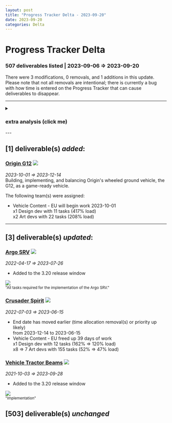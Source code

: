 ```yaml
---  
layout: post  
title: "Progress Tracker Delta - 2023-09-20"  
date: 2023-09-20  
categories: Delta  
---  
```

  
# Progress Tracker Delta #  
### 507 deliverables listed | 2023-09-06 => 2023-09-20 ###  
There were 3 modifications, 0 removals, and 1 additions in this update. Please note that not all
removals are intentional; there is currently a bug with how time is entered on the Progress Tracker
that can cause deliverables to disappear.  
  
---  

<details><summary><h3>extra analysis (click me)</h3></summary><br/>  
There are approximately 346 devs (out of ~512, or 68%) with 713 assignments scheduled to work on 80
observable deliverables. Of those deliverables, 5% are for SQ42 exclusively, with ~262 devs (51%)
scheduled for approximately 5712 man-days. 3% of deliverables are shared between both projects.
<br/><br/>  
  
  
On average, the schedule has not moved. 2 deliverables were not extended:  
<ul><li><a href='https://robertsspaceindustries.com/roadmap/progress-tracker/deliverables/p6q8plpm8dovk' target="_blank">Chapter 01</a></li>
<li><a href='https://robertsspaceindustries.com/roadmap/progress-tracker/deliverables/jj824sq4y1hu5' target="_blank">RaStar</a></li>
</ul><input type="text" id="top-deliverables-filter" placeholder="Filter deliverables"/><h3>The top currently scheduled tasks (in estimated man-days) are:</h3>    
<ol class="ranked-deliverables"><li>3869 - <a href='https://robertsspaceindustries.com/roadmap/progress-tracker/deliverables/oouhlnscv4cqu' target="_blank">Bug Fixing & Tech Debt</a> (6% part-time) <span><img src="https://robertsspaceindustries.com/media/b9ka4ohfxyb1kr/source/StarCitizen_Square_LargeTrademark_White_Transparent.png"/></span><span><img src="https://robertsspaceindustries.com/media/z2vo2a613vja6r/source/Squadron42_White_Reserved_Transparent.png"/></span></li>
<li>1780 - <a href='https://robertsspaceindustries.com/roadmap/progress-tracker/deliverables/xcm71052agqrb' target="_blank">Character Work</a> (33% part-time) <span><img src="https://robertsspaceindustries.com/media/z2vo2a613vja6r/source/Squadron42_White_Reserved_Transparent.png"/></span></li>
<li>1635 - <a href='https://robertsspaceindustries.com/roadmap/progress-tracker/deliverables/w489uig8qdbov' target="_blank">SQ42 - Vehicle Support</a> (34% part-time) <span><img src="https://robertsspaceindustries.com/media/z2vo2a613vja6r/source/Squadron42_White_Reserved_Transparent.png"/></span></li>
<li>1620 - <a href='https://robertsspaceindustries.com/roadmap/progress-tracker/deliverables/qvviufr1cqczy' target="_blank">Miscellaneous Support</a> (7% part-time) <span><img src="https://robertsspaceindustries.com/media/b9ka4ohfxyb1kr/source/StarCitizen_Square_LargeTrademark_White_Transparent.png"/></span><span><img src="https://robertsspaceindustries.com/media/z2vo2a613vja6r/source/Squadron42_White_Reserved_Transparent.png"/></span></li>
<li>1325 - <a href='https://robertsspaceindustries.com/roadmap/progress-tracker/deliverables/po52rr3tsy71y' target="_blank">Additional Derelict Settlements</a> (4% part-time) <span><img src="https://robertsspaceindustries.com/media/b9ka4ohfxyb1kr/source/StarCitizen_Square_LargeTrademark_White_Transparent.png"/></span></li>
<li>1246 - <a href='https://robertsspaceindustries.com/roadmap/progress-tracker/deliverables/rm4sptqkc0xlx' target="_blank">Building Interiors</a> (full-time) <span><img src="https://robertsspaceindustries.com/media/b9ka4ohfxyb1kr/source/StarCitizen_Square_LargeTrademark_White_Transparent.png"/></span></li>
<li>1239 - <a href='https://robertsspaceindustries.com/roadmap/progress-tracker/deliverables/8165duvvvh9zn' target="_blank">Underground Facilities</a> (full-time) <span><img src="https://robertsspaceindustries.com/media/b9ka4ohfxyb1kr/source/StarCitizen_Square_LargeTrademark_White_Transparent.png"/></span></li>
<li>1040 - <a href='https://robertsspaceindustries.com/roadmap/progress-tracker/deliverables/ze5g3do3lijlm' target="_blank">Pyro Space Stations</a> (full-time) <span><img src="https://robertsspaceindustries.com/media/b9ka4ohfxyb1kr/source/StarCitizen_Square_LargeTrademark_White_Transparent.png"/></span></li>
<li>938 - <a href='https://robertsspaceindustries.com/roadmap/progress-tracker/deliverables/2l41u7q012cwc' target="_blank">Outpost Homestead - Independent & Outlaw</a> (full-time) <span><img src="https://robertsspaceindustries.com/media/b9ka4ohfxyb1kr/source/StarCitizen_Square_LargeTrademark_White_Transparent.png"/></span></li>
<li>658 - <a href='https://robertsspaceindustries.com/roadmap/progress-tracker/deliverables/sweea1bv8b2f9' target="_blank">Bounty Hunter V2</a> (full-time) <span><img src="https://robertsspaceindustries.com/media/b9ka4ohfxyb1kr/source/StarCitizen_Square_LargeTrademark_White_Transparent.png"/></span></li>
<li>500 - <a href='https://robertsspaceindustries.com/roadmap/progress-tracker/deliverables/22qmiobcit64m' target="_blank">Persistent Streaming and Server Meshing</a> (full-time) <span><img src="https://robertsspaceindustries.com/media/b9ka4ohfxyb1kr/source/StarCitizen_Square_LargeTrademark_White_Transparent.png"/></span></li>
<li>413 - <a href='https://robertsspaceindustries.com/roadmap/progress-tracker/deliverables/xz7mai18yr9xs' target="_blank">Origin X1</a> (56% part-time) <span><img src="https://robertsspaceindustries.com/media/b9ka4ohfxyb1kr/source/StarCitizen_Square_LargeTrademark_White_Transparent.png"/></span></li>
<li>308 - <a href='https://robertsspaceindustries.com/roadmap/progress-tracker/deliverables/by4bc1er7iesh' target="_blank">Resource Management</a> (19% part-time) <span><img src="https://robertsspaceindustries.com/media/b9ka4ohfxyb1kr/source/StarCitizen_Square_LargeTrademark_White_Transparent.png"/></span></li>
<li>271 - <a href='https://robertsspaceindustries.com/roadmap/progress-tracker/deliverables/8t07kw90qvhf0' target="_blank">Chapter 04</a> (full-time) <span><img src="https://robertsspaceindustries.com/media/z2vo2a613vja6r/source/Squadron42_White_Reserved_Transparent.png"/></span></li>
<li>232 - <a href='https://robertsspaceindustries.com/roadmap/progress-tracker/deliverables/9pyp286qji194' target="_blank">Chapter 26</a> (full-time) <span><img src="https://robertsspaceindustries.com/media/z2vo2a613vja6r/source/Squadron42_White_Reserved_Transparent.png"/></span></li>
<li>193 - <a href='https://robertsspaceindustries.com/roadmap/progress-tracker/deliverables/oj3oi90mrslpv' target="_blank">Chapter 19</a> (full-time) <span><img src="https://robertsspaceindustries.com/media/z2vo2a613vja6r/source/Squadron42_White_Reserved_Transparent.png"/></span></li>
<li>193 - <a href='https://robertsspaceindustries.com/roadmap/progress-tracker/deliverables/vel8t7l1cg3vr' target="_blank">Chapter 25</a> (full-time) <span><img src="https://robertsspaceindustries.com/media/z2vo2a613vja6r/source/Squadron42_White_Reserved_Transparent.png"/></span></li>
<li>183 - <a href='https://robertsspaceindustries.com/roadmap/progress-tracker/deliverables/45y06msi74jhl' target="_blank">Salvage - Vehicle Munching</a> (33% part-time) <span><img src="https://robertsspaceindustries.com/media/b9ka4ohfxyb1kr/source/StarCitizen_Square_LargeTrademark_White_Transparent.png"/></span></li>
<li>178 - <a href='https://robertsspaceindustries.com/roadmap/progress-tracker/deliverables/a9rux14dc5wdj' target="_blank">Chapter 17</a> (20% part-time) <span><img src="https://robertsspaceindustries.com/media/z2vo2a613vja6r/source/Squadron42_White_Reserved_Transparent.png"/></span></li>
<li>178 - <a href='https://robertsspaceindustries.com/roadmap/progress-tracker/deliverables/kfhortybw0xo5' target="_blank">Chapter 21</a> (20% part-time) <span><img src="https://robertsspaceindustries.com/media/z2vo2a613vja6r/source/Squadron42_White_Reserved_Transparent.png"/></span></li>
<li>155 - <a href='https://robertsspaceindustries.com/roadmap/progress-tracker/deliverables/3mwo1tt5tkkl6' target="_blank">Chapter 12</a> (full-time) <span><img src="https://robertsspaceindustries.com/media/z2vo2a613vja6r/source/Squadron42_White_Reserved_Transparent.png"/></span></li>
<li>155 - <a href='https://robertsspaceindustries.com/roadmap/progress-tracker/deliverables/jrwxqwr40pfeh' target="_blank">Headhunters Faction Outfits</a> (full-time) <span><img src="https://robertsspaceindustries.com/media/b9ka4ohfxyb1kr/source/StarCitizen_Square_LargeTrademark_White_Transparent.png"/></span></li>
<li>149 - <a href='https://robertsspaceindustries.com/roadmap/progress-tracker/deliverables/vxpwbsowxskjb' target="_blank">Unannounced Vehicle</a> (full-time) <span><img src="https://robertsspaceindustries.com/media/b9ka4ohfxyb1kr/source/StarCitizen_Square_LargeTrademark_White_Transparent.png"/></span></li>
<li>136 - <a href='https://robertsspaceindustries.com/roadmap/progress-tracker/deliverables/a2buehbroa0q0' target="_blank">Freight Elevators</a> (13% part-time) <span><img src="https://robertsspaceindustries.com/media/b9ka4ohfxyb1kr/source/StarCitizen_Square_LargeTrademark_White_Transparent.png"/></span></li>
<li>133 - <a href='https://robertsspaceindustries.com/roadmap/progress-tracker/deliverables/2506jk1vi4boe' target="_blank">TestRunner Improvements</a> (full-time) <span><img src="https://robertsspaceindustries.com/media/b9ka4ohfxyb1kr/source/StarCitizen_Square_LargeTrademark_White_Transparent.png"/></span><span><img src="https://robertsspaceindustries.com/media/z2vo2a613vja6r/source/Squadron42_White_Reserved_Transparent.png"/></span></li>
<li>131 - <a href='https://robertsspaceindustries.com/roadmap/progress-tracker/deliverables/jrm109p0rwap7' target="_blank">New Player Experience</a> (full-time) <span><img src="https://robertsspaceindustries.com/media/b9ka4ohfxyb1kr/source/StarCitizen_Square_LargeTrademark_White_Transparent.png"/></span></li>
<li>118 - <a href='https://robertsspaceindustries.com/roadmap/progress-tracker/deliverables/iy16xeu12x79e' target="_blank">Aopoa San&#039;tok.yāi</a> (full-time) <span><img src="https://robertsspaceindustries.com/media/b9ka4ohfxyb1kr/source/StarCitizen_Square_LargeTrademark_White_Transparent.png"/></span></li>
<li>116 - <a href='https://robertsspaceindustries.com/roadmap/progress-tracker/deliverables/muo5mcszz0enx' target="_blank">Chapter 14</a> (full-time) <span><img src="https://robertsspaceindustries.com/media/z2vo2a613vja6r/source/Squadron42_White_Reserved_Transparent.png"/></span></li>
<li>116 - <a href='https://robertsspaceindustries.com/roadmap/progress-tracker/deliverables/51czsbt2ajcs1' target="_blank">Chapter 20</a> (full-time) <span><img src="https://robertsspaceindustries.com/media/z2vo2a613vja6r/source/Squadron42_White_Reserved_Transparent.png"/></span></li>
<li>116 - <a href='https://robertsspaceindustries.com/roadmap/progress-tracker/deliverables/m5ps7i5yaks70' target="_blank">mobiGlas Rework</a> (full-time) <span><img src="https://robertsspaceindustries.com/media/b9ka4ohfxyb1kr/source/StarCitizen_Square_LargeTrademark_White_Transparent.png"/></span><span><img src="https://robertsspaceindustries.com/media/z2vo2a613vja6r/source/Squadron42_White_Reserved_Transparent.png"/></span></li>
<li>101 - <a href='https://robertsspaceindustries.com/roadmap/progress-tracker/deliverables/y1b9hiipoykw3' target="_blank">Chapter 22</a> (33% part-time) <span><img src="https://robertsspaceindustries.com/media/z2vo2a613vja6r/source/Squadron42_White_Reserved_Transparent.png"/></span></li>
<li>95 - <a href='https://robertsspaceindustries.com/roadmap/progress-tracker/deliverables/slwazervdidy3' target="_blank">RSI Polaris</a> (full-time) <span><img src="https://robertsspaceindustries.com/media/b9ka4ohfxyb1kr/source/StarCitizen_Square_LargeTrademark_White_Transparent.png"/></span><span><img src="https://robertsspaceindustries.com/media/z2vo2a613vja6r/source/Squadron42_White_Reserved_Transparent.png"/></span></li>
<li>89 - <a href='https://robertsspaceindustries.com/roadmap/progress-tracker/deliverables/l74gdb66vfo6n' target="_blank">New Missions - Cargo Hauling</a> (full-time) <span><img src="https://robertsspaceindustries.com/media/b9ka4ohfxyb1kr/source/StarCitizen_Square_LargeTrademark_White_Transparent.png"/></span></li>
<li>77 - <a href='https://robertsspaceindustries.com/roadmap/progress-tracker/deliverables/mpn4648rn5dke' target="_blank">Actor Status T2</a> (full-time) <span><img src="https://robertsspaceindustries.com/media/b9ka4ohfxyb1kr/source/StarCitizen_Square_LargeTrademark_White_Transparent.png"/></span><span><img src="https://robertsspaceindustries.com/media/z2vo2a613vja6r/source/Squadron42_White_Reserved_Transparent.png"/></span></li>
<li>77 - <a href='https://robertsspaceindustries.com/roadmap/progress-tracker/deliverables/4g1yehlr65pfm' target="_blank">Chapter 02</a> (full-time) <span><img src="https://robertsspaceindustries.com/media/z2vo2a613vja6r/source/Squadron42_White_Reserved_Transparent.png"/></span></li>
<li>77 - <a href='https://robertsspaceindustries.com/roadmap/progress-tracker/deliverables/remmqkmi3p4vg' target="_blank">Chapter 24</a> (full-time) <span><img src="https://robertsspaceindustries.com/media/z2vo2a613vja6r/source/Squadron42_White_Reserved_Transparent.png"/></span></li>
<li>77 - <a href='https://robertsspaceindustries.com/roadmap/progress-tracker/deliverables/lz0inyoyefgtn' target="_blank">Map and Radar System Rework</a> (full-time) <span><img src="https://robertsspaceindustries.com/media/b9ka4ohfxyb1kr/source/StarCitizen_Square_LargeTrademark_White_Transparent.png"/></span><span><img src="https://robertsspaceindustries.com/media/z2vo2a613vja6r/source/Squadron42_White_Reserved_Transparent.png"/></span></li>
<li>77 - <a href='https://robertsspaceindustries.com/roadmap/progress-tracker/deliverables/c4q9cm9wajbwf' target="_blank">Sliding</a> (full-time) <span><img src="https://robertsspaceindustries.com/media/b9ka4ohfxyb1kr/source/StarCitizen_Square_LargeTrademark_White_Transparent.png"/></span><span><img src="https://robertsspaceindustries.com/media/z2vo2a613vja6r/source/Squadron42_White_Reserved_Transparent.png"/></span></li>
<li>67 - <a href='https://robertsspaceindustries.com/roadmap/progress-tracker/deliverables/netoco7ydk073' target="_blank">HEX</a> (full-time) <span><img src="https://robertsspaceindustries.com/media/b9ka4ohfxyb1kr/source/StarCitizen_Square_LargeTrademark_White_Transparent.png"/></span></li>
<li>67 - <a href='https://robertsspaceindustries.com/roadmap/progress-tracker/deliverables/6aj7svii3dys5' target="_blank">Arena Commander: Frontend Update</a> (full-time) <span><img src="https://robertsspaceindustries.com/media/b9ka4ohfxyb1kr/source/StarCitizen_Square_LargeTrademark_White_Transparent.png"/></span></li>
<li>63 - <a href='https://robertsspaceindustries.com/roadmap/progress-tracker/deliverables/760yciggf7u89' target="_blank">Arena Commander: Experimental Game Modes</a> (full-time) <span><img src="https://robertsspaceindustries.com/media/b9ka4ohfxyb1kr/source/StarCitizen_Square_LargeTrademark_White_Transparent.png"/></span></li>
<li>63 - <a href='https://robertsspaceindustries.com/roadmap/progress-tracker/deliverables/y5nfe4zfqyb2m' target="_blank">Arena Commander: New Racetracks</a> (full-time) <span><img src="https://robertsspaceindustries.com/media/b9ka4ohfxyb1kr/source/StarCitizen_Square_LargeTrademark_White_Transparent.png"/></span></li>
<li>62 - <a href='https://robertsspaceindustries.com/roadmap/progress-tracker/deliverables/7cnbz3e3830yf' target="_blank">Chapter 23</a> (50% part-time) <span><img src="https://robertsspaceindustries.com/media/z2vo2a613vja6r/source/Squadron42_White_Reserved_Transparent.png"/></span></li>
<li>56 - <a href='https://robertsspaceindustries.com/roadmap/progress-tracker/deliverables/3kulot05wzmaq' target="_blank">Unannounced Vehicle</a> (full-time) <span><img src="https://robertsspaceindustries.com/media/b9ka4ohfxyb1kr/source/StarCitizen_Square_LargeTrademark_White_Transparent.png"/></span></li>
<li>56 - <a href='https://robertsspaceindustries.com/roadmap/progress-tracker/deliverables/zu1f0jvjea48k' target="_blank">New Missions - Data Heist</a> (full-time) <span><img src="https://robertsspaceindustries.com/media/b9ka4ohfxyb1kr/source/StarCitizen_Square_LargeTrademark_White_Transparent.png"/></span></li>
<li>56 - <a href='https://robertsspaceindustries.com/roadmap/progress-tracker/deliverables/ir5misayws3v1' target="_blank">New Missions - Restoration Contracts</a> (full-time) <span><img src="https://robertsspaceindustries.com/media/b9ka4ohfxyb1kr/source/StarCitizen_Square_LargeTrademark_White_Transparent.png"/></span></li>
<li>56 - <a href='https://robertsspaceindustries.com/roadmap/progress-tracker/deliverables/j0m2z3ab7ayom' target="_blank">New Missions - Steal/Recover Cargo</a> (full-time) <span><img src="https://robertsspaceindustries.com/media/b9ka4ohfxyb1kr/source/StarCitizen_Square_LargeTrademark_White_Transparent.png"/></span></li>
<li>56 - <a href='https://robertsspaceindustries.com/roadmap/progress-tracker/deliverables/7b8qvp40qc2lk' target="_blank">Reputation - Hostility</a> (full-time) <span><img src="https://robertsspaceindustries.com/media/b9ka4ohfxyb1kr/source/StarCitizen_Square_LargeTrademark_White_Transparent.png"/></span></li>
<li>49 - <a href='https://robertsspaceindustries.com/roadmap/progress-tracker/deliverables/te5cczjgx79dq' target="_blank">Weapon Misfire & Wear</a> (full-time) <span><img src="https://robertsspaceindustries.com/media/b9ka4ohfxyb1kr/source/StarCitizen_Square_LargeTrademark_White_Transparent.png"/></span><span><img src="https://robertsspaceindustries.com/media/z2vo2a613vja6r/source/Squadron42_White_Reserved_Transparent.png"/></span></li>
<li>48 - <a href='https://robertsspaceindustries.com/roadmap/progress-tracker/deliverables/39g5zk8oppteq' target="_blank">Security Network V1 </a> (full-time) <span><img src="https://robertsspaceindustries.com/media/b9ka4ohfxyb1kr/source/StarCitizen_Square_LargeTrademark_White_Transparent.png"/></span></li>
<li>44 - <a href='https://robertsspaceindustries.com/roadmap/progress-tracker/deliverables/1btf2trlzsbhw' target="_blank">Origin G12</a> (full-time) <span><img src="https://robertsspaceindustries.com/media/b9ka4ohfxyb1kr/source/StarCitizen_Square_LargeTrademark_White_Transparent.png"/></span></li>
<li>39 - <a href='https://robertsspaceindustries.com/roadmap/progress-tracker/deliverables/ase8e8mmixff4' target="_blank">Chapter 05</a> (full-time) <span><img src="https://robertsspaceindustries.com/media/z2vo2a613vja6r/source/Squadron42_White_Reserved_Transparent.png"/></span></li>
<li>39 - <a href='https://robertsspaceindustries.com/roadmap/progress-tracker/deliverables/55ihw5xes1jpp' target="_blank">Chapter 07</a> (full-time) <span><img src="https://robertsspaceindustries.com/media/z2vo2a613vja6r/source/Squadron42_White_Reserved_Transparent.png"/></span></li>
<li>39 - <a href='https://robertsspaceindustries.com/roadmap/progress-tracker/deliverables/8lu3osgro9jz1' target="_blank">Chapter 10</a> (full-time) <span><img src="https://robertsspaceindustries.com/media/z2vo2a613vja6r/source/Squadron42_White_Reserved_Transparent.png"/></span></li>
<li>39 - <a href='https://robertsspaceindustries.com/roadmap/progress-tracker/deliverables/z97whnirtcy29' target="_blank">Chapter 11</a> (full-time) <span><img src="https://robertsspaceindustries.com/media/z2vo2a613vja6r/source/Squadron42_White_Reserved_Transparent.png"/></span></li>
<li>39 - <a href='https://robertsspaceindustries.com/roadmap/progress-tracker/deliverables/m4hon3qy5aj7j' target="_blank">Chapter 13</a> (full-time) <span><img src="https://robertsspaceindustries.com/media/z2vo2a613vja6r/source/Squadron42_White_Reserved_Transparent.png"/></span></li>
<li>39 - <a href='https://robertsspaceindustries.com/roadmap/progress-tracker/deliverables/i8g9fwso33dsp' target="_blank">Chapter 16</a> (full-time) <span><img src="https://robertsspaceindustries.com/media/z2vo2a613vja6r/source/Squadron42_White_Reserved_Transparent.png"/></span></li>
<li>39 - <a href='https://robertsspaceindustries.com/roadmap/progress-tracker/deliverables/4sbmlw2c4by8m' target="_blank">Chapter 18</a> (full-time) <span><img src="https://robertsspaceindustries.com/media/z2vo2a613vja6r/source/Squadron42_White_Reserved_Transparent.png"/></span></li>
<li>39 - <a href='https://robertsspaceindustries.com/roadmap/progress-tracker/deliverables/qajtops3o8khz' target="_blank">Chapter 27</a> (full-time) <span><img src="https://robertsspaceindustries.com/media/z2vo2a613vja6r/source/Squadron42_White_Reserved_Transparent.png"/></span></li>
<li>39 - <a href='https://robertsspaceindustries.com/roadmap/progress-tracker/deliverables/10cbpfgpt5w5k' target="_blank">Character Creator</a> (full-time) <span><img src="https://robertsspaceindustries.com/media/z2vo2a613vja6r/source/Squadron42_White_Reserved_Transparent.png"/></span></li>
<li>39 - <a href='https://robertsspaceindustries.com/roadmap/progress-tracker/deliverables/tqg3c7qk5spp8' target="_blank">Cutting T2</a> (full-time) <span><img src="https://robertsspaceindustries.com/media/b9ka4ohfxyb1kr/source/StarCitizen_Square_LargeTrademark_White_Transparent.png"/></span><span><img src="https://robertsspaceindustries.com/media/z2vo2a613vja6r/source/Squadron42_White_Reserved_Transparent.png"/></span></li>
<li>39 - <a href='https://robertsspaceindustries.com/roadmap/progress-tracker/deliverables/24jt38flf0toi' target="_blank">Distortion Propagation</a> (full-time) <span><img src="https://robertsspaceindustries.com/media/b9ka4ohfxyb1kr/source/StarCitizen_Square_LargeTrademark_White_Transparent.png"/></span><span><img src="https://robertsspaceindustries.com/media/z2vo2a613vja6r/source/Squadron42_White_Reserved_Transparent.png"/></span></li>
<li>39 - <a href='https://robertsspaceindustries.com/roadmap/progress-tracker/deliverables/kkx43s3k54tnp' target="_blank">Player Interaction Experience T2 - Visor HUD & Helmet</a> (full-time) <span><img src="https://robertsspaceindustries.com/media/b9ka4ohfxyb1kr/source/StarCitizen_Square_LargeTrademark_White_Transparent.png"/></span><span><img src="https://robertsspaceindustries.com/media/z2vo2a613vja6r/source/Squadron42_White_Reserved_Transparent.png"/></span></li>
<li>39 - <a href='https://robertsspaceindustries.com/roadmap/progress-tracker/deliverables/rkh3xiao4v6sx' target="_blank">Subsumption Editor Integration</a> (full-time) <span><img src="https://robertsspaceindustries.com/media/b9ka4ohfxyb1kr/source/StarCitizen_Square_LargeTrademark_White_Transparent.png"/></span><span><img src="https://robertsspaceindustries.com/media/z2vo2a613vja6r/source/Squadron42_White_Reserved_Transparent.png"/></span></li>
<li>39 - <a href='https://robertsspaceindustries.com/roadmap/progress-tracker/deliverables/fmwgm68escbso' target="_blank">Swimming T0</a> (full-time) <span><img src="https://robertsspaceindustries.com/media/b9ka4ohfxyb1kr/source/StarCitizen_Square_LargeTrademark_White_Transparent.png"/></span><span><img src="https://robertsspaceindustries.com/media/z2vo2a613vja6r/source/Squadron42_White_Reserved_Transparent.png"/></span></li>
<li>36 - <a href='https://robertsspaceindustries.com/roadmap/progress-tracker/deliverables/yvfcgaa1ann7x' target="_blank">Vehicle Tractor Beams</a> (full-time) <span><img src="https://robertsspaceindustries.com/media/b9ka4ohfxyb1kr/source/StarCitizen_Square_LargeTrademark_White_Transparent.png"/></span></li>
<li>35 - <a href='https://robertsspaceindustries.com/roadmap/progress-tracker/deliverables/b8kyh0tbwttgw' target="_blank">Artificial Gravity</a> (100% part-time) <span><img src="https://robertsspaceindustries.com/media/b9ka4ohfxyb1kr/source/StarCitizen_Square_LargeTrademark_White_Transparent.png"/></span></li>
<li>35 - <a href='https://robertsspaceindustries.com/roadmap/progress-tracker/deliverables/3fbborm2578lc' target="_blank">Life Support T0</a> (100% part-time) <span><img src="https://robertsspaceindustries.com/media/b9ka4ohfxyb1kr/source/StarCitizen_Square_LargeTrademark_White_Transparent.png"/></span></li>
<li>33 - <a href='https://robertsspaceindustries.com/roadmap/progress-tracker/deliverables/a80a7ger61zjn' target="_blank">Entity Properties Plugin</a> (full-time) <span><img src="https://robertsspaceindustries.com/media/b9ka4ohfxyb1kr/source/StarCitizen_Square_LargeTrademark_White_Transparent.png"/></span><span><img src="https://robertsspaceindustries.com/media/z2vo2a613vja6r/source/Squadron42_White_Reserved_Transparent.png"/></span></li>
<li>32 - <a href='https://robertsspaceindustries.com/roadmap/progress-tracker/deliverables/p3kxkc4a8azpe' target="_blank">Unannounced Vehicle</a> (50% part-time) <span><img src="https://robertsspaceindustries.com/media/b9ka4ohfxyb1kr/source/StarCitizen_Square_LargeTrademark_White_Transparent.png"/></span></li>
<li>27 - <a href='https://robertsspaceindustries.com/roadmap/progress-tracker/deliverables/zyh810y2atgf6' target="_blank">Pyro System, Planet, and Mission Setup</a> (full-time) <span><img src="https://robertsspaceindustries.com/media/b9ka4ohfxyb1kr/source/StarCitizen_Square_LargeTrademark_White_Transparent.png"/></span></li>
<li>26 - <a href='https://robertsspaceindustries.com/roadmap/progress-tracker/deliverables/5g4jycyrs9dqd' target="_blank">New Interdiction Scenarios</a> (full-time) <span><img src="https://robertsspaceindustries.com/media/b9ka4ohfxyb1kr/source/StarCitizen_Square_LargeTrademark_White_Transparent.png"/></span></li>
<li>26 - <a href='https://robertsspaceindustries.com/roadmap/progress-tracker/deliverables/enz1u8icq37cx' target="_blank">Refinery Ships</a> (full-time) <span><img src="https://robertsspaceindustries.com/media/b9ka4ohfxyb1kr/source/StarCitizen_Square_LargeTrademark_White_Transparent.png"/></span></li>
<li>23 - <a href='https://robertsspaceindustries.com/roadmap/progress-tracker/deliverables/ptng1a8tq1fv2' target="_blank">Disarray Ammunition</a> (100% part-time) <span><img src="https://robertsspaceindustries.com/media/b9ka4ohfxyb1kr/source/StarCitizen_Square_LargeTrademark_White_Transparent.png"/></span></li>
<li>23 - <a href='https://robertsspaceindustries.com/roadmap/progress-tracker/deliverables/1vkyawipgb68e' target="_blank">Incendiary Ammunition</a> (100% part-time) <span><img src="https://robertsspaceindustries.com/media/b9ka4ohfxyb1kr/source/StarCitizen_Square_LargeTrademark_White_Transparent.png"/></span></li>
<li>23 - <a href='https://robertsspaceindustries.com/roadmap/progress-tracker/deliverables/3bv6zgoykh366' target="_blank">Plasma Ammunition</a> (100% part-time) <span><img src="https://robertsspaceindustries.com/media/b9ka4ohfxyb1kr/source/StarCitizen_Square_LargeTrademark_White_Transparent.png"/></span><span><img src="https://robertsspaceindustries.com/media/z2vo2a613vja6r/source/Squadron42_White_Reserved_Transparent.png"/></span></li>
<li>21 - <a href='https://robertsspaceindustries.com/roadmap/progress-tracker/deliverables/8d5dyn9wigqwy' target="_blank">Jump Points</a> (full-time) <span><img src="https://robertsspaceindustries.com/media/b9ka4ohfxyb1kr/source/StarCitizen_Square_LargeTrademark_White_Transparent.png"/></span><span><img src="https://robertsspaceindustries.com/media/z2vo2a613vja6r/source/Squadron42_White_Reserved_Transparent.png"/></span></li>
<li>17 - <a href='https://robertsspaceindustries.com/roadmap/progress-tracker/deliverables/5jx5bc18cdok9' target="_blank">Quantum Simulation</a> (full-time) <span><img src="https://robertsspaceindustries.com/media/b9ka4ohfxyb1kr/source/StarCitizen_Square_LargeTrademark_White_Transparent.png"/></span></li>
<li>14 - <a href='https://robertsspaceindustries.com/roadmap/progress-tracker/deliverables/x8mdafa7ky5dn' target="_blank">Persistent Hangars</a> (33% part-time) <span><img src="https://robertsspaceindustries.com/media/b9ka4ohfxyb1kr/source/StarCitizen_Square_LargeTrademark_White_Transparent.png"/></span></li>
<li>10 - <a href='https://robertsspaceindustries.com/roadmap/progress-tracker/deliverables/2fetvytj8dwvm' target="_blank">Unannounced Vehicle</a> (full-time) <span><img src="https://robertsspaceindustries.com/media/b9ka4ohfxyb1kr/source/StarCitizen_Square_LargeTrademark_White_Transparent.png"/></span></li>
</ol>
<br/><h3>The top currently scheduled tasks (in assigned devs) are:</h3>    
<ol class="ranked-deliverables"><li>129 - <a href='https://robertsspaceindustries.com/roadmap/progress-tracker/deliverables/oouhlnscv4cqu' target="_blank">Bug Fixing & Tech Debt</a> (6% part-time) <span><img src="https://robertsspaceindustries.com/media/b9ka4ohfxyb1kr/source/StarCitizen_Square_LargeTrademark_White_Transparent.png"/></span><span><img src="https://robertsspaceindustries.com/media/z2vo2a613vja6r/source/Squadron42_White_Reserved_Transparent.png"/></span></li>
<li>64 - <a href='https://robertsspaceindustries.com/roadmap/progress-tracker/deliverables/xcm71052agqrb' target="_blank">Character Work</a> (33% part-time) <span><img src="https://robertsspaceindustries.com/media/z2vo2a613vja6r/source/Squadron42_White_Reserved_Transparent.png"/></span></li>
<li>51 - <a href='https://robertsspaceindustries.com/roadmap/progress-tracker/deliverables/qvviufr1cqczy' target="_blank">Miscellaneous Support</a> (7% part-time) <span><img src="https://robertsspaceindustries.com/media/b9ka4ohfxyb1kr/source/StarCitizen_Square_LargeTrademark_White_Transparent.png"/></span><span><img src="https://robertsspaceindustries.com/media/z2vo2a613vja6r/source/Squadron42_White_Reserved_Transparent.png"/></span></li>
<li>42 - <a href='https://robertsspaceindustries.com/roadmap/progress-tracker/deliverables/w489uig8qdbov' target="_blank">SQ42 - Vehicle Support</a> (34% part-time) <span><img src="https://robertsspaceindustries.com/media/z2vo2a613vja6r/source/Squadron42_White_Reserved_Transparent.png"/></span></li>
<li>23 - <a href='https://robertsspaceindustries.com/roadmap/progress-tracker/deliverables/22qmiobcit64m' target="_blank">Persistent Streaming and Server Meshing</a> (full-time) <span><img src="https://robertsspaceindustries.com/media/b9ka4ohfxyb1kr/source/StarCitizen_Square_LargeTrademark_White_Transparent.png"/></span></li>
<li>23 - <a href='https://robertsspaceindustries.com/roadmap/progress-tracker/deliverables/9pyp286qji194' target="_blank">Chapter 26</a> (full-time) <span><img src="https://robertsspaceindustries.com/media/z2vo2a613vja6r/source/Squadron42_White_Reserved_Transparent.png"/></span></li>
<li>22 - <a href='https://robertsspaceindustries.com/roadmap/progress-tracker/deliverables/8165duvvvh9zn' target="_blank">Underground Facilities</a> (full-time) <span><img src="https://robertsspaceindustries.com/media/b9ka4ohfxyb1kr/source/StarCitizen_Square_LargeTrademark_White_Transparent.png"/></span></li>
<li>20 - <a href='https://robertsspaceindustries.com/roadmap/progress-tracker/deliverables/8t07kw90qvhf0' target="_blank">Chapter 04</a> (full-time) <span><img src="https://robertsspaceindustries.com/media/z2vo2a613vja6r/source/Squadron42_White_Reserved_Transparent.png"/></span></li>
<li>18 - <a href='https://robertsspaceindustries.com/roadmap/progress-tracker/deliverables/rm4sptqkc0xlx' target="_blank">Building Interiors</a> (full-time) <span><img src="https://robertsspaceindustries.com/media/b9ka4ohfxyb1kr/source/StarCitizen_Square_LargeTrademark_White_Transparent.png"/></span></li>
<li>17 - <a href='https://robertsspaceindustries.com/roadmap/progress-tracker/deliverables/ze5g3do3lijlm' target="_blank">Pyro Space Stations</a> (full-time) <span><img src="https://robertsspaceindustries.com/media/b9ka4ohfxyb1kr/source/StarCitizen_Square_LargeTrademark_White_Transparent.png"/></span></li>
<li>16 - <a href='https://robertsspaceindustries.com/roadmap/progress-tracker/deliverables/2l41u7q012cwc' target="_blank">Outpost Homestead - Independent & Outlaw</a> (full-time) <span><img src="https://robertsspaceindustries.com/media/b9ka4ohfxyb1kr/source/StarCitizen_Square_LargeTrademark_White_Transparent.png"/></span></li>
<li>16 - <a href='https://robertsspaceindustries.com/roadmap/progress-tracker/deliverables/3mwo1tt5tkkl6' target="_blank">Chapter 12</a> (full-time) <span><img src="https://robertsspaceindustries.com/media/z2vo2a613vja6r/source/Squadron42_White_Reserved_Transparent.png"/></span></li>
<li>16 - <a href='https://robertsspaceindustries.com/roadmap/progress-tracker/deliverables/a9rux14dc5wdj' target="_blank">Chapter 17</a> (20% part-time) <span><img src="https://robertsspaceindustries.com/media/z2vo2a613vja6r/source/Squadron42_White_Reserved_Transparent.png"/></span></li>
<li>15 - <a href='https://robertsspaceindustries.com/roadmap/progress-tracker/deliverables/kfhortybw0xo5' target="_blank">Chapter 21</a> (20% part-time) <span><img src="https://robertsspaceindustries.com/media/z2vo2a613vja6r/source/Squadron42_White_Reserved_Transparent.png"/></span></li>
<li>14 - <a href='https://robertsspaceindustries.com/roadmap/progress-tracker/deliverables/y1b9hiipoykw3' target="_blank">Chapter 22</a> (33% part-time) <span><img src="https://robertsspaceindustries.com/media/z2vo2a613vja6r/source/Squadron42_White_Reserved_Transparent.png"/></span></li>
<li>13 - <a href='https://robertsspaceindustries.com/roadmap/progress-tracker/deliverables/by4bc1er7iesh' target="_blank">Resource Management</a> (19% part-time) <span><img src="https://robertsspaceindustries.com/media/b9ka4ohfxyb1kr/source/StarCitizen_Square_LargeTrademark_White_Transparent.png"/></span></li>
<li>12 - <a href='https://robertsspaceindustries.com/roadmap/progress-tracker/deliverables/sweea1bv8b2f9' target="_blank">Bounty Hunter V2</a> (full-time) <span><img src="https://robertsspaceindustries.com/media/b9ka4ohfxyb1kr/source/StarCitizen_Square_LargeTrademark_White_Transparent.png"/></span></li>
<li>10 - <a href='https://robertsspaceindustries.com/roadmap/progress-tracker/deliverables/muo5mcszz0enx' target="_blank">Chapter 14</a> (full-time) <span><img src="https://robertsspaceindustries.com/media/z2vo2a613vja6r/source/Squadron42_White_Reserved_Transparent.png"/></span></li>
<li>9 - <a href='https://robertsspaceindustries.com/roadmap/progress-tracker/deliverables/slwazervdidy3' target="_blank">RSI Polaris</a> (full-time) <span><img src="https://robertsspaceindustries.com/media/b9ka4ohfxyb1kr/source/StarCitizen_Square_LargeTrademark_White_Transparent.png"/></span><span><img src="https://robertsspaceindustries.com/media/z2vo2a613vja6r/source/Squadron42_White_Reserved_Transparent.png"/></span></li>
<li>8 - <a href='https://robertsspaceindustries.com/roadmap/progress-tracker/deliverables/oj3oi90mrslpv' target="_blank">Chapter 19</a> (full-time) <span><img src="https://robertsspaceindustries.com/media/z2vo2a613vja6r/source/Squadron42_White_Reserved_Transparent.png"/></span></li>
<li>8 - <a href='https://robertsspaceindustries.com/roadmap/progress-tracker/deliverables/po52rr3tsy71y' target="_blank">Additional Derelict Settlements</a> (4% part-time) <span><img src="https://robertsspaceindustries.com/media/b9ka4ohfxyb1kr/source/StarCitizen_Square_LargeTrademark_White_Transparent.png"/></span></li>
<li>7 - <a href='https://robertsspaceindustries.com/roadmap/progress-tracker/deliverables/51czsbt2ajcs1' target="_blank">Chapter 20</a> (full-time) <span><img src="https://robertsspaceindustries.com/media/z2vo2a613vja6r/source/Squadron42_White_Reserved_Transparent.png"/></span></li>
<li>7 - <a href='https://robertsspaceindustries.com/roadmap/progress-tracker/deliverables/xz7mai18yr9xs' target="_blank">Origin X1</a> (56% part-time) <span><img src="https://robertsspaceindustries.com/media/b9ka4ohfxyb1kr/source/StarCitizen_Square_LargeTrademark_White_Transparent.png"/></span></li>
<li>6 - <a href='https://robertsspaceindustries.com/roadmap/progress-tracker/deliverables/5jx5bc18cdok9' target="_blank">Quantum Simulation</a> (full-time) <span><img src="https://robertsspaceindustries.com/media/b9ka4ohfxyb1kr/source/StarCitizen_Square_LargeTrademark_White_Transparent.png"/></span></li>
<li>6 - <a href='https://robertsspaceindustries.com/roadmap/progress-tracker/deliverables/iy16xeu12x79e' target="_blank">Aopoa San&#039;tok.yāi</a> (full-time) <span><img src="https://robertsspaceindustries.com/media/b9ka4ohfxyb1kr/source/StarCitizen_Square_LargeTrademark_White_Transparent.png"/></span></li>
<li>6 - <a href='https://robertsspaceindustries.com/roadmap/progress-tracker/deliverables/a2buehbroa0q0' target="_blank">Freight Elevators</a> (13% part-time) <span><img src="https://robertsspaceindustries.com/media/b9ka4ohfxyb1kr/source/StarCitizen_Square_LargeTrademark_White_Transparent.png"/></span></li>
<li>5 - <a href='https://robertsspaceindustries.com/roadmap/progress-tracker/deliverables/netoco7ydk073' target="_blank">HEX</a> (full-time) <span><img src="https://robertsspaceindustries.com/media/b9ka4ohfxyb1kr/source/StarCitizen_Square_LargeTrademark_White_Transparent.png"/></span></li>
<li>5 - <a href='https://robertsspaceindustries.com/roadmap/progress-tracker/deliverables/ase8e8mmixff4' target="_blank">Chapter 05</a> (full-time) <span><img src="https://robertsspaceindustries.com/media/z2vo2a613vja6r/source/Squadron42_White_Reserved_Transparent.png"/></span></li>
<li>5 - <a href='https://robertsspaceindustries.com/roadmap/progress-tracker/deliverables/vel8t7l1cg3vr' target="_blank">Chapter 25</a> (full-time) <span><img src="https://robertsspaceindustries.com/media/z2vo2a613vja6r/source/Squadron42_White_Reserved_Transparent.png"/></span></li>
<li>5 - <a href='https://robertsspaceindustries.com/roadmap/progress-tracker/deliverables/jrwxqwr40pfeh' target="_blank">Headhunters Faction Outfits</a> (full-time) <span><img src="https://robertsspaceindustries.com/media/b9ka4ohfxyb1kr/source/StarCitizen_Square_LargeTrademark_White_Transparent.png"/></span></li>
<li>5 - <a href='https://robertsspaceindustries.com/roadmap/progress-tracker/deliverables/lz0inyoyefgtn' target="_blank">Map and Radar System Rework</a> (full-time) <span><img src="https://robertsspaceindustries.com/media/b9ka4ohfxyb1kr/source/StarCitizen_Square_LargeTrademark_White_Transparent.png"/></span><span><img src="https://robertsspaceindustries.com/media/z2vo2a613vja6r/source/Squadron42_White_Reserved_Transparent.png"/></span></li>
<li>5 - <a href='https://robertsspaceindustries.com/roadmap/progress-tracker/deliverables/m5ps7i5yaks70' target="_blank">mobiGlas Rework</a> (full-time) <span><img src="https://robertsspaceindustries.com/media/b9ka4ohfxyb1kr/source/StarCitizen_Square_LargeTrademark_White_Transparent.png"/></span><span><img src="https://robertsspaceindustries.com/media/z2vo2a613vja6r/source/Squadron42_White_Reserved_Transparent.png"/></span></li>
<li>5 - <a href='https://robertsspaceindustries.com/roadmap/progress-tracker/deliverables/zyh810y2atgf6' target="_blank">Pyro System, Planet, and Mission Setup</a> (full-time) <span><img src="https://robertsspaceindustries.com/media/b9ka4ohfxyb1kr/source/StarCitizen_Square_LargeTrademark_White_Transparent.png"/></span></li>
<li>5 - <a href='https://robertsspaceindustries.com/roadmap/progress-tracker/deliverables/8d5dyn9wigqwy' target="_blank">Jump Points</a> (full-time) <span><img src="https://robertsspaceindustries.com/media/b9ka4ohfxyb1kr/source/StarCitizen_Square_LargeTrademark_White_Transparent.png"/></span><span><img src="https://robertsspaceindustries.com/media/z2vo2a613vja6r/source/Squadron42_White_Reserved_Transparent.png"/></span></li>
<li>5 - <a href='https://robertsspaceindustries.com/roadmap/progress-tracker/deliverables/7cnbz3e3830yf' target="_blank">Chapter 23</a> (50% part-time) <span><img src="https://robertsspaceindustries.com/media/z2vo2a613vja6r/source/Squadron42_White_Reserved_Transparent.png"/></span></li>
<li>4 - <a href='https://robertsspaceindustries.com/roadmap/progress-tracker/deliverables/2506jk1vi4boe' target="_blank">TestRunner Improvements</a> (full-time) <span><img src="https://robertsspaceindustries.com/media/b9ka4ohfxyb1kr/source/StarCitizen_Square_LargeTrademark_White_Transparent.png"/></span><span><img src="https://robertsspaceindustries.com/media/z2vo2a613vja6r/source/Squadron42_White_Reserved_Transparent.png"/></span></li>
<li>4 - <a href='https://robertsspaceindustries.com/roadmap/progress-tracker/deliverables/2fetvytj8dwvm' target="_blank">Unannounced Vehicle</a> (full-time) <span><img src="https://robertsspaceindustries.com/media/b9ka4ohfxyb1kr/source/StarCitizen_Square_LargeTrademark_White_Transparent.png"/></span></li>
<li>4 - <a href='https://robertsspaceindustries.com/roadmap/progress-tracker/deliverables/55ihw5xes1jpp' target="_blank">Chapter 07</a> (full-time) <span><img src="https://robertsspaceindustries.com/media/z2vo2a613vja6r/source/Squadron42_White_Reserved_Transparent.png"/></span></li>
<li>4 - <a href='https://robertsspaceindustries.com/roadmap/progress-tracker/deliverables/te5cczjgx79dq' target="_blank">Weapon Misfire & Wear</a> (full-time) <span><img src="https://robertsspaceindustries.com/media/b9ka4ohfxyb1kr/source/StarCitizen_Square_LargeTrademark_White_Transparent.png"/></span><span><img src="https://robertsspaceindustries.com/media/z2vo2a613vja6r/source/Squadron42_White_Reserved_Transparent.png"/></span></li>
<li>3 - <a href='https://robertsspaceindustries.com/roadmap/progress-tracker/deliverables/l74gdb66vfo6n' target="_blank">New Missions - Cargo Hauling</a> (full-time) <span><img src="https://robertsspaceindustries.com/media/b9ka4ohfxyb1kr/source/StarCitizen_Square_LargeTrademark_White_Transparent.png"/></span></li>
<li>3 - <a href='https://robertsspaceindustries.com/roadmap/progress-tracker/deliverables/4g1yehlr65pfm' target="_blank">Chapter 02</a> (full-time) <span><img src="https://robertsspaceindustries.com/media/z2vo2a613vja6r/source/Squadron42_White_Reserved_Transparent.png"/></span></li>
<li>3 - <a href='https://robertsspaceindustries.com/roadmap/progress-tracker/deliverables/z97whnirtcy29' target="_blank">Chapter 11</a> (full-time) <span><img src="https://robertsspaceindustries.com/media/z2vo2a613vja6r/source/Squadron42_White_Reserved_Transparent.png"/></span></li>
<li>3 - <a href='https://robertsspaceindustries.com/roadmap/progress-tracker/deliverables/i8g9fwso33dsp' target="_blank">Chapter 16</a> (full-time) <span><img src="https://robertsspaceindustries.com/media/z2vo2a613vja6r/source/Squadron42_White_Reserved_Transparent.png"/></span></li>
<li>3 - <a href='https://robertsspaceindustries.com/roadmap/progress-tracker/deliverables/4sbmlw2c4by8m' target="_blank">Chapter 18</a> (full-time) <span><img src="https://robertsspaceindustries.com/media/z2vo2a613vja6r/source/Squadron42_White_Reserved_Transparent.png"/></span></li>
<li>3 - <a href='https://robertsspaceindustries.com/roadmap/progress-tracker/deliverables/remmqkmi3p4vg' target="_blank">Chapter 24</a> (full-time) <span><img src="https://robertsspaceindustries.com/media/z2vo2a613vja6r/source/Squadron42_White_Reserved_Transparent.png"/></span></li>
<li>3 - <a href='https://robertsspaceindustries.com/roadmap/progress-tracker/deliverables/kkx43s3k54tnp' target="_blank">Player Interaction Experience T2 - Visor HUD & Helmet</a> (full-time) <span><img src="https://robertsspaceindustries.com/media/b9ka4ohfxyb1kr/source/StarCitizen_Square_LargeTrademark_White_Transparent.png"/></span><span><img src="https://robertsspaceindustries.com/media/z2vo2a613vja6r/source/Squadron42_White_Reserved_Transparent.png"/></span></li>
<li>3 - <a href='https://robertsspaceindustries.com/roadmap/progress-tracker/deliverables/c4q9cm9wajbwf' target="_blank">Sliding</a> (full-time) <span><img src="https://robertsspaceindustries.com/media/b9ka4ohfxyb1kr/source/StarCitizen_Square_LargeTrademark_White_Transparent.png"/></span><span><img src="https://robertsspaceindustries.com/media/z2vo2a613vja6r/source/Squadron42_White_Reserved_Transparent.png"/></span></li>
<li>3 - <a href='https://robertsspaceindustries.com/roadmap/progress-tracker/deliverables/jrm109p0rwap7' target="_blank">New Player Experience</a> (full-time) <span><img src="https://robertsspaceindustries.com/media/b9ka4ohfxyb1kr/source/StarCitizen_Square_LargeTrademark_White_Transparent.png"/></span></li>
<li>3 - <a href='https://robertsspaceindustries.com/roadmap/progress-tracker/deliverables/1btf2trlzsbhw' target="_blank">Origin G12</a> (full-time) <span><img src="https://robertsspaceindustries.com/media/b9ka4ohfxyb1kr/source/StarCitizen_Square_LargeTrademark_White_Transparent.png"/></span></li>
<li>3 - <a href='https://robertsspaceindustries.com/roadmap/progress-tracker/deliverables/x8mdafa7ky5dn' target="_blank">Persistent Hangars</a> (33% part-time) <span><img src="https://robertsspaceindustries.com/media/b9ka4ohfxyb1kr/source/StarCitizen_Square_LargeTrademark_White_Transparent.png"/></span></li>
<li>2 - <a href='https://robertsspaceindustries.com/roadmap/progress-tracker/deliverables/3kulot05wzmaq' target="_blank">Unannounced Vehicle</a> (full-time) <span><img src="https://robertsspaceindustries.com/media/b9ka4ohfxyb1kr/source/StarCitizen_Square_LargeTrademark_White_Transparent.png"/></span></li>
<li>2 - <a href='https://robertsspaceindustries.com/roadmap/progress-tracker/deliverables/vxpwbsowxskjb' target="_blank">Unannounced Vehicle</a> (full-time) <span><img src="https://robertsspaceindustries.com/media/b9ka4ohfxyb1kr/source/StarCitizen_Square_LargeTrademark_White_Transparent.png"/></span></li>
<li>2 - <a href='https://robertsspaceindustries.com/roadmap/progress-tracker/deliverables/enz1u8icq37cx' target="_blank">Refinery Ships</a> (full-time) <span><img src="https://robertsspaceindustries.com/media/b9ka4ohfxyb1kr/source/StarCitizen_Square_LargeTrademark_White_Transparent.png"/></span></li>
<li>2 - <a href='https://robertsspaceindustries.com/roadmap/progress-tracker/deliverables/39g5zk8oppteq' target="_blank">Security Network V1 </a> (full-time) <span><img src="https://robertsspaceindustries.com/media/b9ka4ohfxyb1kr/source/StarCitizen_Square_LargeTrademark_White_Transparent.png"/></span></li>
<li>2 - <a href='https://robertsspaceindustries.com/roadmap/progress-tracker/deliverables/zu1f0jvjea48k' target="_blank">New Missions - Data Heist</a> (full-time) <span><img src="https://robertsspaceindustries.com/media/b9ka4ohfxyb1kr/source/StarCitizen_Square_LargeTrademark_White_Transparent.png"/></span></li>
<li>2 - <a href='https://robertsspaceindustries.com/roadmap/progress-tracker/deliverables/ir5misayws3v1' target="_blank">New Missions - Restoration Contracts</a> (full-time) <span><img src="https://robertsspaceindustries.com/media/b9ka4ohfxyb1kr/source/StarCitizen_Square_LargeTrademark_White_Transparent.png"/></span></li>
<li>2 - <a href='https://robertsspaceindustries.com/roadmap/progress-tracker/deliverables/mpn4648rn5dke' target="_blank">Actor Status T2</a> (full-time) <span><img src="https://robertsspaceindustries.com/media/b9ka4ohfxyb1kr/source/StarCitizen_Square_LargeTrademark_White_Transparent.png"/></span><span><img src="https://robertsspaceindustries.com/media/z2vo2a613vja6r/source/Squadron42_White_Reserved_Transparent.png"/></span></li>
<li>2 - <a href='https://robertsspaceindustries.com/roadmap/progress-tracker/deliverables/m4hon3qy5aj7j' target="_blank">Chapter 13</a> (full-time) <span><img src="https://robertsspaceindustries.com/media/z2vo2a613vja6r/source/Squadron42_White_Reserved_Transparent.png"/></span></li>
<li>2 - <a href='https://robertsspaceindustries.com/roadmap/progress-tracker/deliverables/6aj7svii3dys5' target="_blank">Arena Commander: Frontend Update</a> (full-time) <span><img src="https://robertsspaceindustries.com/media/b9ka4ohfxyb1kr/source/StarCitizen_Square_LargeTrademark_White_Transparent.png"/></span></li>
<li>2 - <a href='https://robertsspaceindustries.com/roadmap/progress-tracker/deliverables/45y06msi74jhl' target="_blank">Salvage - Vehicle Munching</a> (33% part-time) <span><img src="https://robertsspaceindustries.com/media/b9ka4ohfxyb1kr/source/StarCitizen_Square_LargeTrademark_White_Transparent.png"/></span></li>
<li>2 - <a href='https://robertsspaceindustries.com/roadmap/progress-tracker/deliverables/p3kxkc4a8azpe' target="_blank">Unannounced Vehicle</a> (50% part-time) <span><img src="https://robertsspaceindustries.com/media/b9ka4ohfxyb1kr/source/StarCitizen_Square_LargeTrademark_White_Transparent.png"/></span></li>
<li>1 - <a href='https://robertsspaceindustries.com/roadmap/progress-tracker/deliverables/5g4jycyrs9dqd' target="_blank">New Interdiction Scenarios</a> (full-time) <span><img src="https://robertsspaceindustries.com/media/b9ka4ohfxyb1kr/source/StarCitizen_Square_LargeTrademark_White_Transparent.png"/></span></li>
<li>1 - <a href='https://robertsspaceindustries.com/roadmap/progress-tracker/deliverables/a80a7ger61zjn' target="_blank">Entity Properties Plugin</a> (full-time) <span><img src="https://robertsspaceindustries.com/media/b9ka4ohfxyb1kr/source/StarCitizen_Square_LargeTrademark_White_Transparent.png"/></span><span><img src="https://robertsspaceindustries.com/media/z2vo2a613vja6r/source/Squadron42_White_Reserved_Transparent.png"/></span></li>
<li>1 - <a href='https://robertsspaceindustries.com/roadmap/progress-tracker/deliverables/j0m2z3ab7ayom' target="_blank">New Missions - Steal/Recover Cargo</a> (full-time) <span><img src="https://robertsspaceindustries.com/media/b9ka4ohfxyb1kr/source/StarCitizen_Square_LargeTrademark_White_Transparent.png"/></span></li>
<li>1 - <a href='https://robertsspaceindustries.com/roadmap/progress-tracker/deliverables/7b8qvp40qc2lk' target="_blank">Reputation - Hostility</a> (full-time) <span><img src="https://robertsspaceindustries.com/media/b9ka4ohfxyb1kr/source/StarCitizen_Square_LargeTrademark_White_Transparent.png"/></span></li>
<li>1 - <a href='https://robertsspaceindustries.com/roadmap/progress-tracker/deliverables/8lu3osgro9jz1' target="_blank">Chapter 10</a> (full-time) <span><img src="https://robertsspaceindustries.com/media/z2vo2a613vja6r/source/Squadron42_White_Reserved_Transparent.png"/></span></li>
<li>1 - <a href='https://robertsspaceindustries.com/roadmap/progress-tracker/deliverables/qajtops3o8khz' target="_blank">Chapter 27</a> (full-time) <span><img src="https://robertsspaceindustries.com/media/z2vo2a613vja6r/source/Squadron42_White_Reserved_Transparent.png"/></span></li>
<li>1 - <a href='https://robertsspaceindustries.com/roadmap/progress-tracker/deliverables/10cbpfgpt5w5k' target="_blank">Character Creator</a> (full-time) <span><img src="https://robertsspaceindustries.com/media/z2vo2a613vja6r/source/Squadron42_White_Reserved_Transparent.png"/></span></li>
<li>1 - <a href='https://robertsspaceindustries.com/roadmap/progress-tracker/deliverables/tqg3c7qk5spp8' target="_blank">Cutting T2</a> (full-time) <span><img src="https://robertsspaceindustries.com/media/b9ka4ohfxyb1kr/source/StarCitizen_Square_LargeTrademark_White_Transparent.png"/></span><span><img src="https://robertsspaceindustries.com/media/z2vo2a613vja6r/source/Squadron42_White_Reserved_Transparent.png"/></span></li>
<li>1 - <a href='https://robertsspaceindustries.com/roadmap/progress-tracker/deliverables/24jt38flf0toi' target="_blank">Distortion Propagation</a> (full-time) <span><img src="https://robertsspaceindustries.com/media/b9ka4ohfxyb1kr/source/StarCitizen_Square_LargeTrademark_White_Transparent.png"/></span><span><img src="https://robertsspaceindustries.com/media/z2vo2a613vja6r/source/Squadron42_White_Reserved_Transparent.png"/></span></li>
<li>1 - <a href='https://robertsspaceindustries.com/roadmap/progress-tracker/deliverables/rkh3xiao4v6sx' target="_blank">Subsumption Editor Integration</a> (full-time) <span><img src="https://robertsspaceindustries.com/media/b9ka4ohfxyb1kr/source/StarCitizen_Square_LargeTrademark_White_Transparent.png"/></span><span><img src="https://robertsspaceindustries.com/media/z2vo2a613vja6r/source/Squadron42_White_Reserved_Transparent.png"/></span></li>
<li>1 - <a href='https://robertsspaceindustries.com/roadmap/progress-tracker/deliverables/fmwgm68escbso' target="_blank">Swimming T0</a> (full-time) <span><img src="https://robertsspaceindustries.com/media/b9ka4ohfxyb1kr/source/StarCitizen_Square_LargeTrademark_White_Transparent.png"/></span><span><img src="https://robertsspaceindustries.com/media/z2vo2a613vja6r/source/Squadron42_White_Reserved_Transparent.png"/></span></li>
<li>1 - <a href='https://robertsspaceindustries.com/roadmap/progress-tracker/deliverables/760yciggf7u89' target="_blank">Arena Commander: Experimental Game Modes</a> (full-time) <span><img src="https://robertsspaceindustries.com/media/b9ka4ohfxyb1kr/source/StarCitizen_Square_LargeTrademark_White_Transparent.png"/></span></li>
<li>1 - <a href='https://robertsspaceindustries.com/roadmap/progress-tracker/deliverables/y5nfe4zfqyb2m' target="_blank">Arena Commander: New Racetracks</a> (full-time) <span><img src="https://robertsspaceindustries.com/media/b9ka4ohfxyb1kr/source/StarCitizen_Square_LargeTrademark_White_Transparent.png"/></span></li>
<li>1 - <a href='https://robertsspaceindustries.com/roadmap/progress-tracker/deliverables/yvfcgaa1ann7x' target="_blank">Vehicle Tractor Beams</a> (full-time) <span><img src="https://robertsspaceindustries.com/media/b9ka4ohfxyb1kr/source/StarCitizen_Square_LargeTrademark_White_Transparent.png"/></span></li>
<li>1 - <a href='https://robertsspaceindustries.com/roadmap/progress-tracker/deliverables/b8kyh0tbwttgw' target="_blank">Artificial Gravity</a> (100% part-time) <span><img src="https://robertsspaceindustries.com/media/b9ka4ohfxyb1kr/source/StarCitizen_Square_LargeTrademark_White_Transparent.png"/></span></li>
<li>1 - <a href='https://robertsspaceindustries.com/roadmap/progress-tracker/deliverables/3fbborm2578lc' target="_blank">Life Support T0</a> (100% part-time) <span><img src="https://robertsspaceindustries.com/media/b9ka4ohfxyb1kr/source/StarCitizen_Square_LargeTrademark_White_Transparent.png"/></span></li>
<li>1 - <a href='https://robertsspaceindustries.com/roadmap/progress-tracker/deliverables/ptng1a8tq1fv2' target="_blank">Disarray Ammunition</a> (100% part-time) <span><img src="https://robertsspaceindustries.com/media/b9ka4ohfxyb1kr/source/StarCitizen_Square_LargeTrademark_White_Transparent.png"/></span></li>
<li>1 - <a href='https://robertsspaceindustries.com/roadmap/progress-tracker/deliverables/1vkyawipgb68e' target="_blank">Incendiary Ammunition</a> (100% part-time) <span><img src="https://robertsspaceindustries.com/media/b9ka4ohfxyb1kr/source/StarCitizen_Square_LargeTrademark_White_Transparent.png"/></span></li>
<li>1 - <a href='https://robertsspaceindustries.com/roadmap/progress-tracker/deliverables/3bv6zgoykh366' target="_blank">Plasma Ammunition</a> (100% part-time) <span><img src="https://robertsspaceindustries.com/media/b9ka4ohfxyb1kr/source/StarCitizen_Square_LargeTrademark_White_Transparent.png"/></span><span><img src="https://robertsspaceindustries.com/media/z2vo2a613vja6r/source/Squadron42_White_Reserved_Transparent.png"/></span></li>
</ol></details>  
---  

## [1] deliverable(s) *added*: ##  
### **<a href="https://robertsspaceindustries.com/roadmap/progress-tracker/deliverables/1btf2trlzsbhw" target="_blank">Origin G12</a>** <span><img src="https://robertsspaceindustries.com/media/b9ka4ohfxyb1kr/source/StarCitizen_Square_LargeTrademark_White_Transparent.png"/></span> ###  
*2023-10-01 => 2023-12-14*  
Building, implementing, and balancing Origin's wheeled ground vehicle, the G12, as a game-ready
vehicle.  
  
The following team(s) were assigned:  
* Vehicle Content - EU will begin work 2023-10-01  
x1 Design dev with 11 tasks (417% load)  
x2 Art devs with 22 tasks (208% load)  
  
---  

## [3] deliverable(s) *updated*: ##  
### **<a href="https://robertsspaceindustries.com/roadmap/progress-tracker/deliverables/jqdwjyvaz1yuy" target="_blank">Argo SRV</a>** <span><img src="https://robertsspaceindustries.com/media/b9ka4ohfxyb1kr/source/StarCitizen_Square_LargeTrademark_White_Transparent.png"/></span> ###  
*2022-04-17 => 2023-07-26*  
  
* Added to the 3.20 release window  
  
![](https://robertsspaceindustries.com/media/ogjxnlgdaw3y1r/source/ARGO-SRV_PROMO_Shot_01_Landing_Sm01_CC.jpg)  
<sup>"All tasks required for the implementation of the Argo SRV."</sup>  

### **<a href="https://robertsspaceindustries.com/roadmap/progress-tracker/deliverables/sybli4wmd90ap" target="_blank">Crusader Spirit</a>** <span><img src="https://robertsspaceindustries.com/media/b9ka4ohfxyb1kr/source/StarCitizen_Square_LargeTrademark_White_Transparent.png"/></span> ###  
*2022-07-03 => 2023-06-15*  
* End date has moved earlier (time allocation removal(s) or priority up likely)  
 from 2023-12-14 to 2023-06-15  
* Vehicle Content - EU freed up 39 days of work  
x1 Design dev with 12 tasks (162% => 120% load)  
x8 => 7 Art devs with 155 tasks (52% => 47% load)  
  
### **<a href="https://robertsspaceindustries.com/roadmap/progress-tracker/deliverables/yvfcgaa1ann7x" target="_blank">Vehicle Tractor Beams</a>** <span><img src="https://robertsspaceindustries.com/media/b9ka4ohfxyb1kr/source/StarCitizen_Square_LargeTrademark_White_Transparent.png"/></span> ###  
*2021-10-03 => 2023-09-28*  
  
* Added to the 3.20 release window  
  
![](https://robertsspaceindustries.com/media/4xrobapd3cjuar/source/ARGO-SRV_PROMO_Shot03_Cutlass_PJ02b_CC2.jpg)  
<sup>"Implementation"</sup>  

## [503] deliverable(s) *unchanged* ##  

